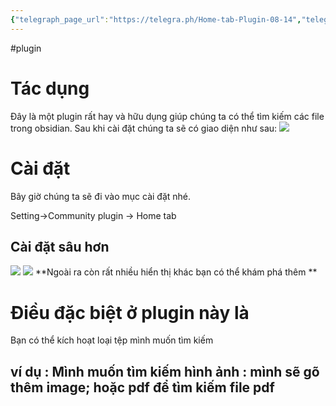```yaml
---
{"telegraph_page_url":"https://telegra.ph/Home-tab-Plugin-08-14","telegraph_page_path":"Home-tab-Plugin-08-14","dg-publish":true,"permalink":"/ii-cac-video-va-bai-giang-chia-se/ii-1-plugin/home-tab-plugin/","dgPassFrontmatter":true,"noteIcon":"1","created":"","updated":""}
---
```


#plugin


# Tác dụng 

Đây là một plugin rất hay và hữu dụng giúp chúng ta có thể tìm kiếm các file trong obsidian.
Sau khi cài đặt chúng ta sẽ có giao diện như sau: 
![](https://i.imgur.com/ci8QayK.png)

# Cài đặt

Bây giờ chúng ta sẽ đi vào mục cài đặt nhé.

Setting->Community plugin -> Home tab

## Cài đặt sâu hơn
![](https://i.imgur.com/REGwsyv.png)
![](https://i.imgur.com/HUoiaiS.png)
**Ngoài ra còn rất nhiều hiển thị khác bạn có thể khám phá thêm **

# Điều đặc biệt ở plugin này là 
Bạn có thể kích hoạt loại tệp mình muốn tìm kiếm

## ví dụ : Mình muốn tìm kiếm  hình ảnh : mình sẽ gõ thêm image; hoặc pdf để tìm kiếm file pdf
